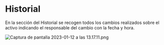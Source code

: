 # Historial

En la sección del Historial se recogen todos los cambios realizados sobre el activo indicando el responsable del cambio con la fecha y hora.

![Captura de pantalla 2023-01-12 a las 13.17.11.png](/images/History/Captura_de_pantalla_2023-01-12_a_las_13.17.11.png)